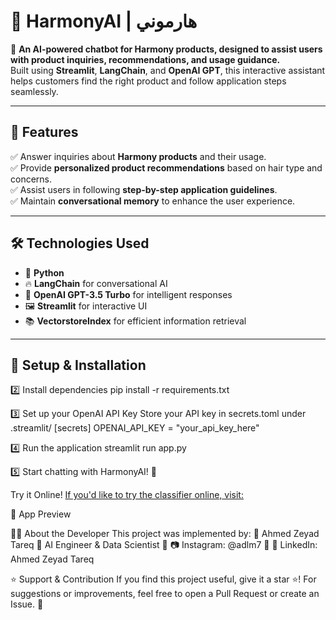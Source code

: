 # 🎵 HarmonyAI | هارموني  

🚀 **An AI-powered chatbot for Harmony products, designed to assist users with product inquiries, recommendations, and usage guidance.**  
Built using **Streamlit**, **LangChain**, and **OpenAI GPT**, this interactive assistant helps customers find the right product and follow application steps seamlessly.

---

## 🌟 **Features**
✅ Answer inquiries about **Harmony products** and their usage.  
✅ Provide **personalized product recommendations** based on hair type and concerns.  
✅ Assist users in following **step-by-step application guidelines**.  
✅ Maintain **conversational memory** to enhance the user experience.  

---

## 🛠 **Technologies Used**
- 🐍 **Python**  
- 🔥 **LangChain** for conversational AI  
- 🤖 **OpenAI GPT-3.5 Turbo** for intelligent responses  
- 🖼 **Streamlit** for interactive UI  
- 📚 **VectorstoreIndex** for efficient information retrieval  

---

## 🚀 **Setup & Installation**
2️⃣ Install dependencies
pip install -r requirements.txt

3️⃣ Set up your OpenAI API Key
Store your API key in secrets.toml under .streamlit/
[secrets]
OPENAI_API_KEY = "your_api_key_here"

4️⃣ Run the application
streamlit run app.py

5️⃣ Start chatting with HarmonyAI! 🎉

Try it Online!
[If you'd like to try the classifier online, visit:](https://harmonychatbot-eng-ahmedtareq.streamlit.app)

📸 App Preview

👨‍💻 About the Developer
This project was implemented by:
🔹 Ahmed Zeyad Tareq
🔹 AI Engineer & Data Scientist
🔹 📷 Instagram: @adlm7
🔹 🔗 LinkedIn: Ahmed Zeyad Tareq

⭐ Support & Contribution
If you find this project useful, give it a star ⭐!
For suggestions or improvements, feel free to open a Pull Request or create an Issue. 🚀
